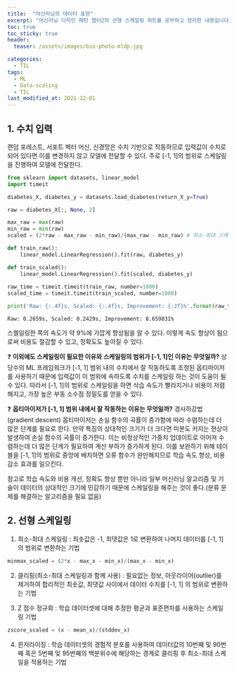 ```yaml
---
title:  "머신러닝의 데이터 표현"
excerpt: "머신러닝 디자인 패턴 챕터2의 선형 스케일링 파트를 공부하고 정리한 내용입니다."
toc: true
toc_sticky: true
header:
  teaser: /assets/images/bio-photo-mldp.jpg

categories:
  - TIL
tags:
  - ML
  - Data-scaling
  - TIL
last_modified_at: 2021-12-01
---
```


## 1. 수치 입력

랜덤 포레스트, 서포트 벡터 머신, 신경망은 수치 기반으로 작동하므로 입력값이 수치로 되어 있다면 이를 변경하지 않고 모델에 전달할 수 있다. 주로 [-1, 1]의 범위로 스케일링을 진행하여 모델에 전달한다.


```python
from sklearn import datasets, linear_model
import timeit

diabetes_X, diabetes_y = datasets.load_diabetes(return_X_y=True)

raw = diabetes_X[:, None, 2]

max_raw = max(raw)
min_raw = min(raw)
scaled = (2*raw - max_raw - min_raw)/(max_raw - min_raw) # 최소-최대 스케일링

def train_raw():
    linear_model.LinearRegression().fit(raw, diabetes_y)

def train_scaled():
    linear_model.LinearRegression().fit(scaled, diabetes_y)
    
raw_time = timeit.timeit(train_raw, number=1000)
scaled_time = timeit.timeit(train_scaled, number=1000)
```


```python
print('Raw: {:.4f}s, Scaled: {:.4f}s, Improvement: {:2f}%'.format(raw_time, scaled_time, 100*(raw_time-scaled_time)/raw_time))
```

    Raw: 0.2659s, Scaled: 0.2429s, Improvement: 8.659831%
    

스켈일링한 쪽의 속도가 약 9%에 가깝게 향상됨을 알 수 있다. 이렇게 속도 향상이 됨으로써 비용도 절감할 수 있고, 정확도도 높아질 수 있다.

❓ **이외에도 스케일링이 필요한 이유와 스케일링의 범위가 [-1, 1]인 이유는 무엇일까?** 상당수의 ML 프레임워크가 [-1, 1] 범위 내의 수치에서 잘 작동하도록 조정된 옵티마이저를 사용하기 때문에 입력값이 이 범위에 속하도록 수치를 스케일링 하는 것이 도움이 될 수 있다. 따라서 [-1, 1]의 범위로 스케일링을 하면 삭습 속도가 빨라지거나 비용이 저렴해지고, 가장 높은 부동 소수점 정밀도를 얻을 수 있다.

❓ **옵티마이저가 [-1, 1] 범위 내에서 잘 작동하는 이유는 무엇일까?** 경사하강법(gradient descent) 옵티마이저는 손실 함수의 곡률이 증가함에 따라 수렴하는데 더 많은 단계를 필요로 한다. 만약 특징의 상대적인 크기가 더 크다면 미분도 커지는 현상이 발생하여 손실 함수의 곡률이 증가한다. 이는 비정상적인 가중치 업데이트로 이어져 수렴하는데 더 많은 단계가 필요하여 계산 부하가 증가하게 된다. 이를 보완하기 위해 테이블을 [-1, 1]의 범위로 중앙에 배치하면 오류 함수가 완만해지므로 학습 속도 향상, 비용 감소 효과를 일으킨다.

참고로 학습 속도와 비용 개선, 정확도 향상 뿐만 아니라 일부 머신러닝 알고리즘 및 기술이 데이터의 상대적인 크기에 민감하기 때문에 스케일링을 해주는 것이 좋다.(분류 문제를 해결하는 알고리즘을 필요 없음)

## 2. 선형 스케일링

1. 최소-최대 스케일링
: 최솟값은 -1, 최댓값은 1로 변환하여 나머지 데이터를 [-1, 1] 의 범위로 변환하는 기법
```python
minmax_scaled = (2*x - max_x - min_x)/(max_x - min_x)
```

2. 클리핑(최소-최대 스케일링과 함께 사용)
: 필요없는 정보, 아웃라이어(outlier)를 제거하여 합리적인 최솟값, 최댓값 사이에서 데이터 수치를 [-1, 1] 의 범위로 변환하는 기법

3. Z 점수 정규화
: 학습 데이터셋에 대해 추정한 평균과 표준편차를 사용하는 스케일링 기법
```python
zscore_scaled = (x - mean_x)/(stddev_x)
```

4. 윈저라이징
: 학습 데이터셋의 경험적 분포를 사용하여 데이터값의 10번째 및 90번째 혹은 5번째 및 95번째의 백분위수에 해당하는 경계로 클리핑 후 최소-최대 스케일을 적용하는 기법
